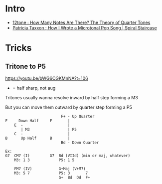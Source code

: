 # Intro

- [12tone : How Many Notes Are There? The Theory of Quarter Tones](https://www.youtube.com/watch?v=bWG6CGKMnNA)
- [Patricia Taxxon ; How I Wrote a Microtonal Pop Song | Spiral Staircase](https://www.youtube.com/watch?v=rDkRfbACbzU)


# Tricks
## Tritone to P5
https://youtu.be/bWG6CGKMnNA?t=106

+ = half sharp, not aug

Tritones usually wanna resolve inward by half step forming a M3

But you can move them outward by quarter step forming a P5
```
                         F+ - Up Quarter
F     Down Half     F       |       
    E  -                    |
       | M3                 | P5
    C  -                    |
B      Up Half      B       | 
                         Bd - Down Quarter

Ex:
G7  CM7 (I)         G7  Bd (VIId) (min or maj, whatever)
    M3: 1 3             P5: 1 5
                        
    FM7 (IV)            G+Maj (V+M7)
    M3: 5 7             P5: 3       7
                        G+  Bd  Dd  F+    
    
    
    
    
    
    
```
